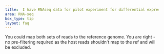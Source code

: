 ```yaml
---
title:  I have RNAseq data for pilot experiment for differential expression in host associated bacterium. One dataset is obtained from bacterial culture, but the other comes from bacteria obtained from the host (plant). I expect strong contamination of the second sample with host RNA reads. Should I filter out reads from the host before performing the analysis (if so, what tools I could use for that), or could I just ignore the contamination (since I will use the bacterial genome to map the reads, it will disregard any host associated reads)?
area: RNA-seq 
box_type: tip
layout: faq
---
```


You could map both sets of reads to the reference genome. You are right - no pre-filtering required as the host reads shouldn't map to the ref and will be excluded.